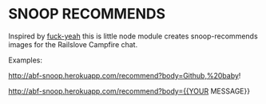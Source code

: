 SNOOP RECOMMENDS
=============

Inspired by [fuck-yeah](https://github.com/holman/fuck-yeah) this is little node module creates snoop-recommends images for the Railslove Campfire chat.

Examples:

http://abf-snoop.herokuapp.com/recommend?body=Github,%20baby!

http://abf-snoop.herokuapp.com/recommend?body={{YOUR MESSAGE}}